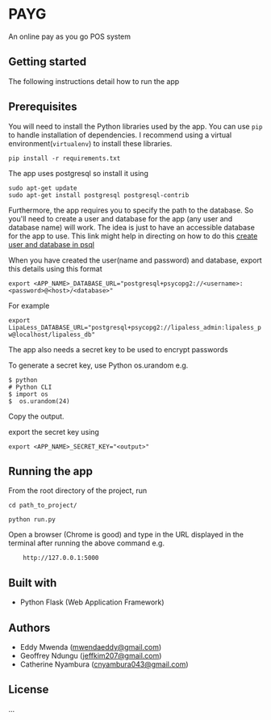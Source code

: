 # PAYG

An online pay as you go POS system

## Getting started
The following instructions detail how to run the app

## Prerequisites
You will need to install the Python libraries used by the app.
You can use `pip` to handle installation of dependencies.
I recommend using a virtual environment(`virtualenv`) to install
these libraries.
```
pip install -r requirements.txt
```

The app uses postgresql so install it using

```
sudo apt-get update
sudo apt-get install postgresql postgresql-contrib
```

Furthermore, the app requires you to specify the path to the database. So you'll need to create a user and 
database for the app (any user and database name)
will work. The idea is just to have an accessible database for the app to use.
This link might help in directing on how to do this
[create user and database in psql](https://medium.com/coding-blocks/creating-user-database-and-adding-access-on-postgresql-8bfcd2f4a91e)

When you have created the user(name and password) and database, export
this details using this format

`export <APP_NAME>_DATABASE_URL="postgresql+psycopg2://<username>:<password>@<host>/<database>"`

For example

`export LipaLess_DATABASE_URL="postgresql+psycopg2://lipaless_admin:lipaless_pw@localhost/lipaless_db"`


The app also needs a secret key to be used to encrypt passwords

To generate a secret key, use Python os.urandom e.g.

```
$ python
# Python CLI
$ import os
$  os.urandom(24)
``` 

Copy the output.

export the secret key using

`export <APP_NAME>_SECRET_KEY="<output>"`

## Running the app

From the root directory of the project, run
```
cd path_to_project/

python run.py
```

Open a browser (Chrome is good) and type in the URL
displayed in the terminal after running the above command
e.g.
```
    http://127.0.0.1:5000
```

## Built with
- Python Flask (Web Application Framework)

## Authors
- Eddy Mwenda (mwendaeddy@gmail.com)
- Geoffrey Ndungu (jeffkim207@gmail.com)
- Catherine Nyambura (cnyambura043@gmail.com)

## License
...
